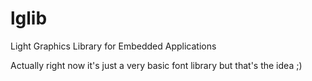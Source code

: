 lglib
=====

Light Graphics Library for Embedded Applications

Actually right now it's just a very basic font library but that's the idea ;)
